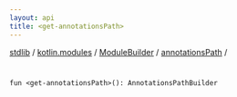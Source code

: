 ```yaml
---
layout: api
title: <get-annotationsPath>
---
```

[stdlib](../../../index.md) / [kotlin.modules](../../index.md) / [ModuleBuilder](../index.md) / [annotationsPath](index.md) / [<get-annotationsPath>](_get-annotationsPath_.md)

# <get-annotationsPath>

```
fun <get-annotationsPath>(): AnnotationsPathBuilder
```
